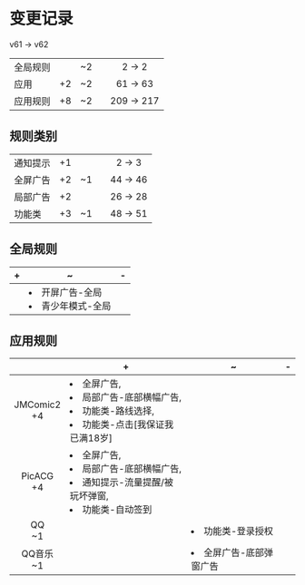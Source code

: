 # 变更记录

v61 -> v62

||||||
|-|:-:|:-:|:-:|:-:|
|全局规则||~2||2 -> 2|
|应用|+2|~2||61 -> 63|
|应用规则|+8|~2||209 -> 217|

## 规则类别

||||||
|-|:-:|:-:|:-:|:-:|
|通知提示|+1|||2 -> 3|
|全屏广告|+2|~1||44 -> 46|
|局部广告|+2|||26 -> 28|
|功能类|+3|~1||48 -> 51|

## 全局规则

|+|~|-|
|-|-|-|
||<li>开屏广告-全局<li>青少年模式-全局||

## 应用规则

||+|~|-|
|:-:|-|-|-|
|JMComic2<br>+4|<li>全屏广告,<li>局部广告-底部横幅广告,<li>功能类-路线选择,<li>功能类-点击[我保证我已满18岁]|||
|PicACG<br>+4|<li>全屏广告,<li>局部广告-底部横幅广告,<li>通知提示-流量提醒/被玩坏弹窗,<li>功能类-自动签到|||
|QQ<br>~1||<li>功能类-登录授权||
|QQ音乐<br>~1||<li>全屏广告-底部弹窗广告||

